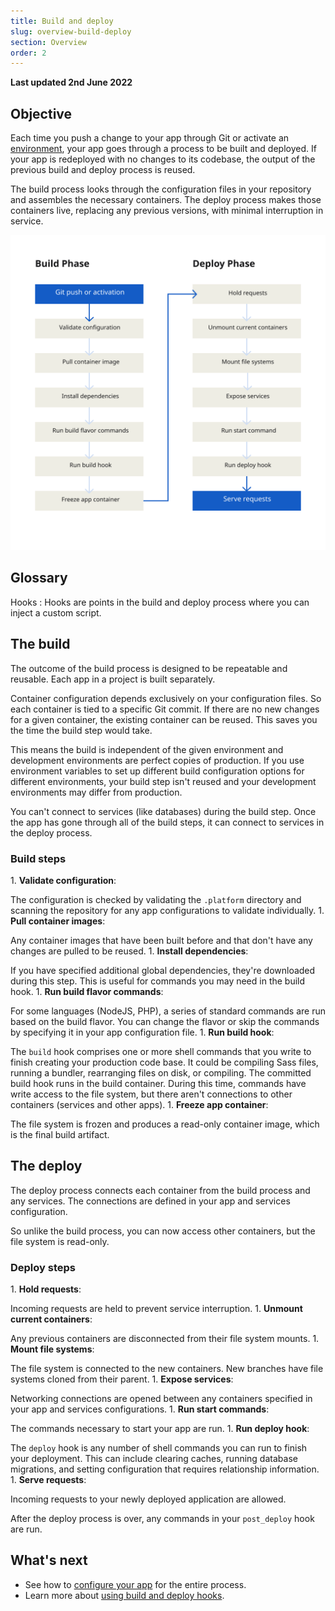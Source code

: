 ```yaml
---
title: Build and deploy
slug: overview-build-deploy
section: Overview
order: 2
---
```


**Last updated 2nd June 2022**



## Objective  

Each time you push a change to your app through Git or activate an [environment](../environments/_index.md),
your app goes through a process to be built and deployed.
If your app is redeployed with no changes to its codebase, the output of the previous build and deploy process is reused.

The build process looks through the configuration files in your repository and assembles the necessary containers.
The deploy process makes those containers live, replacing any previous versions, with minimal interruption in service.

![The steps in the build and deploy process](images/build-pipeline.svg "0.50")

## Glossary

Hooks
: Hooks are points in the build and deploy process where you can inject a custom script.

## The build

The outcome of the build process is designed to be repeatable and reusable.
Each app in a project is built separately.

Container configuration depends exclusively on your configuration files.
So each container is tied to a specific Git commit.
If there are no new changes for a given container, the existing container can be reused.
This saves you the time the build step would take.

This means the build is independent of the given environment and development environments are perfect copies of production.
If you use environment variables to set up different build configuration options for different environments,
your build step isn't reused and your development environments may differ from production.

You can't connect to services (like databases) during the build step.
Once the app has gone through all of the build steps, it can connect to services in the deploy process.

### Build steps

1\. **Validate configuration**:

   The configuration is checked by validating the `.platform` directory and scanning the repository for any app configurations to validate individually.
1\. **Pull container images**:

   Any container images that have been built before and that don't have any changes are pulled to be reused.
1\. **Install dependencies**:

   If you have specified additional global dependencies, they're downloaded during this step.
   This is useful for commands you may need in the build hook.
1\. **Run build flavor commands**:

   For some languages (NodeJS, PHP), a series of standard commands are run based on the build flavor.
   You can change the flavor or skip the commands by specifying it in your app configuration file.
1\. **Run build hook**:

   The `build` hook comprises one or more shell commands that you write to finish creating your production code base.
   It could be compiling Sass files, running a bundler, rearranging files on disk, or compiling.
   The committed build hook runs in the build container.
   During this time, commands have write access to the file system, but there aren't connections to other containers (services and other apps).
1\. **Freeze app container**:

   The file system is frozen and produces a read-only container image, which is the final build artifact.

## The deploy

The deploy process connects each container from the build process and any services.
The connections are defined in your app and services configuration.

So unlike the build process, you can now access other containers,
but the file system is read-only.

### Deploy steps

1\. **Hold requests**:

   Incoming requests are held to prevent service interruption.
1\. **Unmount current containers**:

   Any previous containers are disconnected from their file system mounts.
1\. **Mount file systems**:

   The file system is connected to the new containers.
   New branches have file systems cloned from their parent.
1\. **Expose services**:

   Networking connections are opened between any containers specified in your app and services configurations.
1\. **Run start commands**:

   The commands necessary to start your app are run.
1\. **Run deploy hook**:

   The `deploy` hook is any number of shell commands you can run to finish your deployment.
   This can include clearing caches, running database migrations, and setting configuration that requires relationship information.
1\. **Serve requests**:

  Incoming requests to your newly deployed application are allowed.

After the deploy process is over, any commands in your `post_deploy` hook are run.

## What's next

* See how to [configure your app](../create-apps/_index.md) for the entire process.
* Learn more about [using build and deploy hooks](../create-apps/hooks/_index.md).
